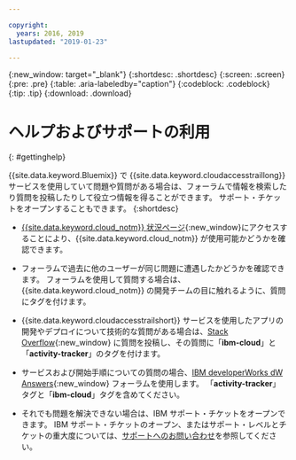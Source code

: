 ```yaml
---

copyright:
  years: 2016, 2019
lastupdated: "2019-01-23"

---
```


{:new_window: target="_blank"}
{:shortdesc: .shortdesc}
{:screen: .screen}
{:pre: .pre}
{:table: .aria-labeledby="caption"}
{:codeblock: .codeblock}
{:tip: .tip}
{:download: .download}


# ヘルプおよびサポートの利用
{: #gettinghelp}

{{site.data.keyword.Bluemix}} で {{site.data.keyword.cloudaccesstraillong}} サービスを使用していて問題や質問がある場合は、フォーラムで情報を検索したり質問を投稿したりして役立つ情報を得ることができます。 サポート・チケットをオープンすることもできます。
{:shortdesc}

* [{{site.data.keyword.cloud_notm}} 状況ページ](https://developer.ibm.com/bluemix/support/#status){:new_window}にアクセスすることにより、{{site.data.keyword.cloud_notm}} が使用可能かどうかを確認できます。

* フォーラムで過去に他のユーザーが同じ問題に遭遇したかどうかを確認できます。 フォーラムを使用して質問する場合は、{{site.data.keyword.cloud_notm}}  の開発チームの目に触れるように、質問にタグを付けます。
<!--Insert the appropriate Stack Overflow tag for your service for <service_keyword> in URL and text below:  -->
  * {{site.data.keyword.cloudaccesstrailshort}} サービスを使用したアプリの開発やデプロイについて技術的な質問がある場合は、[Stack Overflow](http://stackoverflow.com/search?q=activity-tracker+ibm-bluemix){:new_window} に質問を投稿し、その質問に「**ibm-cloud**」と「**activity-tracker**」のタグを付けます。
<!--Insert the appropriate dW Answers tag for your service for <service_keyword> in URL below:  -->
  * サービスおよび開始手順についての質問の場合、[IBM developerWorks dW Answers](https://developer.ibm.com/answers/topics/activity-tracker/?smartspace=bluemix){:new_window} フォーラムを使用します。 「**activity-tracker**」タグと「**ibm-cloud**」タグを含めてください。

* それでも問題を解決できない場合は、IBM サポート・チケットをオープンできます。 IBM サポート・チケットのオープン、またはサポート・レベルとチケットの重大度については、[サポートへのお問い合わせ](/docs/get-support/howtogetsupport.html#getting-customer-support)を参照してください。

